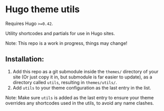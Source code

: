 # Hugo theme utils

Requires Hugo `>=0.42`.

Utility shortcodes and partials for use in Hugo sites.

Note: This repo is a work in progress, things may change!


## Installation:

1. Add this repo as a git submodule inside the `themes/` directory of your site (Or just copy it in, but submodule is far easier to update), as a directory called `utils`, resulting in `themes/utils/`.
2. Add `utils` to your theme configuration as the last entry in the list.

Note: Make sure `utils` is added as the last entry to ensure your theme overrides any shortcodes used in the utils, to avoid any name clashes.

